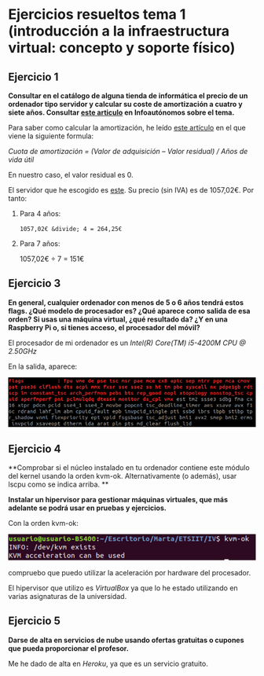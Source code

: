 # Ejercicios resueltos tema 1 (introducción a la infraestructura virtual: concepto y soporte físico)

## Ejercicio 1

**Consultar en el catálogo de alguna tienda de informática el precio de un ordenador tipo servidor y calcular su coste de amortización a cuatro y siete años. Consultar [este articulo](https://infoautonomos.eleconomista.es/consultas-a-la-comunidad/988/) en Infoautónomos sobre el tema.**

Para saber como calcular la amortización, he leído [este artículo](https://www.ionos.es/startupguide/gestion/calculo-de-la-amortizacion/) en el que viene la siguiente formula:

*Cuota de amortización = (Valor de adquisición – Valor residual) / Años de vida útil*

En nuestro caso, el valor residual es 0.

El servidor que he escogido es [este](https://www.pccomponentes.com/servidor-hp-proliant-ml110-gen10-intel-xeon-3106-16gb). Su precio (sin IVA) es de 1057,02€. Por tanto: 

1. Para 4 años: 

       1057,02€ &divide; 4 = 264,25€
       
2. Para 7 años:

    1057,02€ &divide; 7 = 151€

## Ejercicio 3
**En general, cualquier ordenador con menos de 5 o 6 años tendrá estos flags. ¿Qué modelo de procesador es? ¿Qué aparece como salida de esa orden? Si usas una máquina virtual, ¿qué resultado da? ¿Y en una Raspberry Pi o, si tienes acceso, el procesador del móvil?**

El procesador de mi ordenador es un *Intel(R) Core(TM) i5-4200M CPU @ 2.50GHz*

En la salida, aparece: 

![Sin titulo](./images/flags_tema_1.png)

## Ejercicio 4

**Comprobar si el núcleo instalado en tu ordenador contiene este módulo del kernel usando la orden kvm-ok. Alternativamente (o además), usar lscpu como se indica arriba. **

**Instalar un hipervisor para gestionar máquinas virtuales, que más adelante se podrá usar en pruebas y ejercicios.**

Con la orden kvm-ok:

![Sin titulo](./images/kvm-ok.png)

compruebo que puedo utilizar la aceleración por hardware del procesador.

El hipervisor que utilizo es *VirtualBox* ya que lo he estado utilizando en varias asignaturas de la universidad.

## Ejercicio 5

**Darse de alta en servicios de nube usando ofertas gratuitas o cupones que pueda proporcionar el profesor.**

Me he dado de alta en *Heroku*, ya que es un servicio gratuito.
